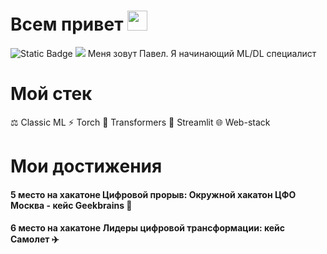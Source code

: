 # Всем привет <img src="https://github.com/blackcater/blackcater/raw/main/images/Hi.gif" height="32"/></h1>
![Static Badge](https://img.shields.io/badge/ML%2FDL-enjoyer-brightgreen) ![](https://komarev.com/ghpvc/?username=your-github-username) 
Меня зовут Павел. Я начинающий ML/DL специалист

# Мой стек
⚖️ Classic ML
⚡️ Torch
🤖 Transformers
🌊 Streamlit
🌐 Web-stack

# Мои достижения
#### 5 место на хакатоне Цифровой прорыв: Окружной хакатон ЦФО Москва - кейс Geekbrains 🧠 #
#### 6 место на хакатоне Лидеры цифровой трансформации: кейс Самолет ✈️ #
